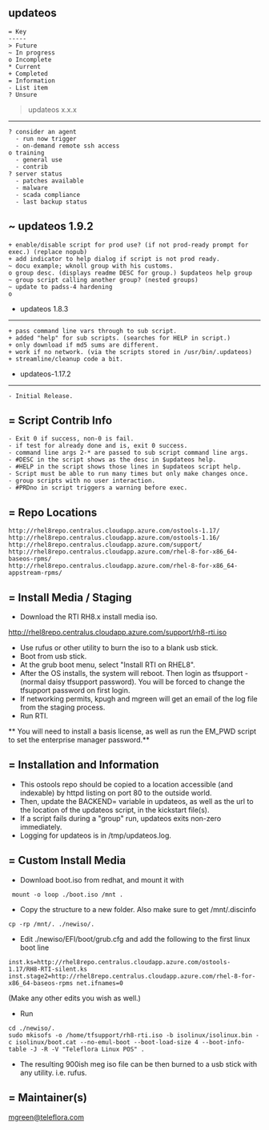 updateos
--------
```
= Key
-----
> Future 
~ In progress
o Incomplete
* Current
+ Completed
= Information
- List item
? Unsure
```

> updateos x.x.x
----------------
```
? consider an agent
  - run now trigger
  - on-demand remote ssh access
o training
  - general use
  - contrib
? server status
  - patches available
  - malware
  - scada compliance
  - last backup status
```

~ updateos 1.9.2
----------------
```
+ enable/disable script for prod use? (if not prod-ready prompt for exec.) (replace nopub)
+ add indicator to help dialog if script is not prod ready.
~ docu example; wknoll group with his customs.
o group desc. (displays readme DESC for group.) $updateos help group
~ group script calling another group? (nested groups)
~ update to padss-4 hardening 
o 
```

* updateos 1.8.3
----------------
```
+ pass command line vars through to sub script.
+ added "help" for sub scripts. (searches for HELP in script.)
+ only download if md5 sums are different.
+ work if no network. (via the scripts stored in /usr/bin/.updateos)
+ streamline/cleanup code a bit. 
```

* updateos-1.17.2
-----------------
```
- Initial Release.
```

= Script Contrib Info 
---------------------
```
- Exit 0 if success, non-0 is fail.
- if test for already done and is, exit 0 success.
- command line args 2-* are passed to sub script command line args.
- #DESC in the script shows as the desc in $updateos help.
- #HELP in the script shows those lines in $updateos script help.
- Script must be able to run many times but only make changes once.
- group scripts with no user interaction.
- #PRDno in script triggers a warning before exec.
```

= Repo Locations
----------------
```
http://rhel8repo.centralus.cloudapp.azure.com/ostools-1.17/
http://rhel8repo.centralus.cloudapp.azure.com/ostools-1.16/
http://rhel8repo.centralus.cloudapp.azure.com/support/
http://rhel8repo.centralus.cloudapp.azure.com/rhel-8-for-x86_64-baseos-rpms/
http://rhel8repo.centralus.cloudapp.azure.com/rhel-8-for-x86_64-appstream-rpms/
```


= Install Media / Staging
-------------------------
- Download the RTI RH8.x install media iso.  

http://rhel8repo.centralus.cloudapp.azure.com/support/rh8-rti.iso

- Use rufus or other utility to burn the iso to a blank usb stick.  
- Boot from usb stick.  
- At the grub boot menu, select "Install RTI on RHEL8".  
- After the OS installs, the system will reboot. Then login as tfsupport - (normal daisy tfsupport password). You will be forced to change the tfsupport password on first login.  
- If networking permits, kpugh and mgreen will get an email of the log file from the staging process.  
- Run RTI.

** You will need to install a basis license, as well as run the EM_PWD script to set the enterprise manager password.**


= Installation and Information
------------------------------
- This ostools repo should be copied to a location accessible (and indexable) by httpd listing on port 80 to the outside world.
- Then, update the BACKEND= variable in updateos, as well as the url to the location of the updateos script, in the kickstart file(s).
- If a script fails during a "group" run, updateos exits non-zero immediately.
- Logging for updateos is in /tmp/updateos.log.


= Custom Install Media
----------------------
- Download boot.iso from redhat, and mount it with
```
 mount -o loop ./boot.iso /mnt .
```
- Copy the structure to a new folder.  Also make sure to get /mnt/.discinfo
```
cp -rp /mnt/. ./newiso/.
```
- Edit ./newiso/EFI/boot/grub.cfg and add the following to the first linux boot line
```
inst.ks=http://rhel8repo.centralus.cloudapp.azure.com/ostools-1.17/RH8-RTI-silent.ks inst.stage2=http://rhel8repo.centralus.cloudapp.azure.com/rhel-8-for-x86_64-baseos-rpms net.ifnames=0
```
(Make any other edits you wish as well.)
- Run
```
cd ./newiso/.
sudo mkisofs -o /home/tfsupport/rh8-rti.iso -b isolinux/isolinux.bin -c isolinux/boot.cat --no-emul-boot --boot-load-size 4 --boot-info-table -J -R -V "Teleflora Linux POS" .
```
- The resulting 900ish meg iso file can be then burned to a usb stick with any utility. i.e. rufus.


= Maintainer(s)
---------------
mgreen@teleflora.com
